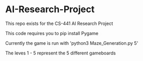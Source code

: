 # AI-Research-Project
This repo exists for the CS-441 AI Research Project

This code requires you to pip install Pygame

Currently the game is run with 'python3 Maze_Generation.py 5'

The leves 1 - 5 represent the 5 different gameboards
